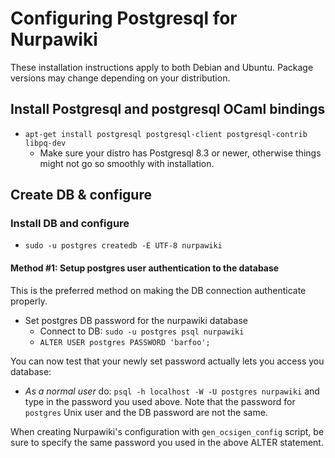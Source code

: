 Configuring Postgresql for Nurpawiki
====================================

These installation instructions apply to both Debian and Ubuntu.
Package versions may change depending on your distribution.

Install Postgresql and postgresql OCaml bindings
------------------------------------------------

 * `apt-get install postgresql postgresql-client postgresql-contrib libpq-dev`
   * Make sure your distro has Postgresql 8.3 or newer, otherwise
     things might not go so smoothly with installation.

Create DB & configure
---------------------

### Install DB and configure

 * `sudo -u postgres createdb -E UTF-8 nurpawiki`

#### Method #1: Setup postgres user authentication to the database

This is the preferred method on making the DB connection authenticate properly.

 * Set postgres DB password for the nurpawiki database
   * Connect to DB: `sudo -u postgres psql nurpawiki`
   * `ALTER USER postgres PASSWORD 'barfoo';`

You can now test that your newly set password actually lets you access you database:

 * _As a normal user_ do: `psql -h localhost -W -U postgres nurpawiki`
   and type in the password you used above.  Note that the password
   for `postgres` Unix user and the DB password are not the same.

When creating Nurpawiki's configuration with `gen_ocsigen_config`
script, be sure to specify the same password you used in the above
ALTER statement.
